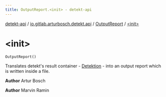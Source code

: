 ```yaml
---
title: OutputReport.<init> - detekt-api
---
```


[detekt-api](../../index.html) / [io.gitlab.arturbosch.detekt.api](../index.html) / [OutputReport](index.html) / [&lt;init&gt;](./-init-.html)

# &lt;init&gt;

`OutputReport()`

Translates detekt's result container - [Detektion](../-detektion/index.html) - into an output report
which is written inside a file.

**Author**
Artur Bosch

**Author**
Marvin Ramin

